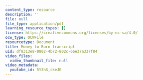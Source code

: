 ```yaml
---
content_type: resource
description: ''
file: null
file_type: application/pdf
learning_resource_types: []
license: https://creativecommons.org/licenses/by-nc-sa/4.0/
ocw_type: OCWFile
resourcetype: Document
title: Money to Burn transcript
uid: df8313e8-0802-4b72-802c-66e37a337f84
video_files:
  video_thumbnail_file: null
video_metadata:
  youtube_id: 5Y3hS_ckeJE
---
```

